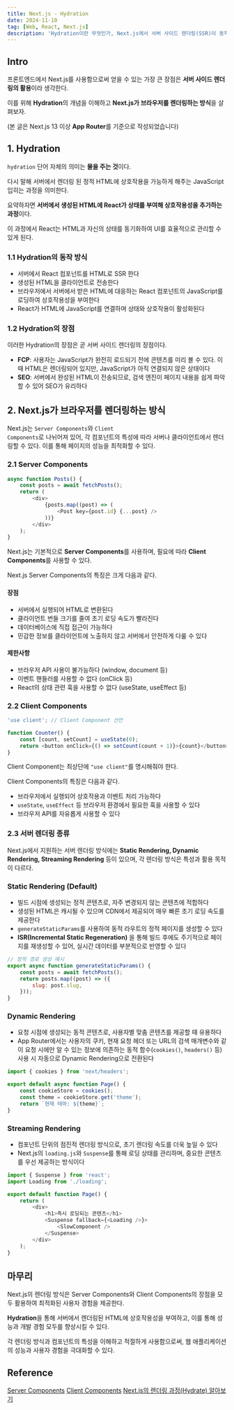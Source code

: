 ```yaml
---
title: Next.js - Hydration
date: 2024-11-10
tag: [Web, React, Next.js]
description: 'Hydration이란 무엇인가, Next.js에서 서버 사이드 렌더링(SSR)이 동작하는 원리'
---
```


## Intro

프론트엔드에서 Next.js를 사용함으로써 얻을 수 있는 가장 큰 장점은 **서버 사이드 렌더링의 활용**이라 생각한다.

이를 위해 **Hydration**의 개념을 이해하고 **Next.js가 브라우저를 렌더링하는 방식**을 살펴보자.

(본 글은 Next.js 13 이상 **App Router**를 기준으로 작성되었습니다)

## 1. Hydration

<code>hydration</code> 단어 자체의 의미는 **물을 주는 것**이다.

다시 말해 서버에서 렌더링 된 정적 HTML에 상호작용을 가능하게 해주는 JavaScript 입히는 과정을 의미한다.

요약하자면 **서버에서 생성된 HTML에 React가 상태를 부여해 상호작용성을 추가하는 과정**이다.

이 과정에서 React는 HTML과 자신의 상태를 동기화하여 UI를 효율적으로 관리할 수 있게 된다.

### 1.1 Hydration의 동작 방식

-   서버에서 React 컴포넌트를 HTML로 SSR 한다
-   생성된 HTML을 클라이언트로 전송한다
-   브라우저에서 서버에서 받은 HTML에 대응하는 React 컴포넌트의 JavaScript를 로딩하여 상호작용성을 부여한다
-   React가 HTML에 JavaScript를 연결하며 상태와 상호작용이 활성화된다

### 1.2 Hydration의 장점

이러한 Hydration의 장점은 곧 서버 사이드 렌더링의 장점이다.

-   **FCP**: 사용자는 JavaScript가 완전히 로드되기 전에 콘텐츠를 미리 볼 수 있다. 이때 HTML은 렌더링되어 있지만, JavaScript가 아직 연결되지 않은 상태이다
-   **SEO**: 서버에서 완성된 HTML이 전송되므로, 검색 엔진이 페이지 내용을 쉽게 파악할 수 있어 SEO가 유리하다

## 2. Next.js가 브라우저를 렌더링하는 방식

Next.js는 <code>Server Components</code>와 <code>Client Components</code>로 나뉘어져 있어, 각 컴포넌트의 특성에 따라 서버나 클라이언트에서 렌더링할 수 있다. 이를 통해 페이지의 성능을 최적화할 수 있다.

### 2.1 Server Components

```javascript
async function Posts() {
    const posts = await fetchPosts();
    return (
        <div>
            {posts.map((post) => (
                <Post key={post.id} {...post} />
            ))}
        </div>
    );
}
```

Next.js는 기본적으로 **Server Components**를 사용하며, 필요에 따라 **Client Components**를 사용할 수 있다.

Next.js Server Components의 특징은 크게 다음과 같다.

#### 장점

-   서버에서 실행되어 HTML로 변환된다
-   클라이언트 번들 크기를 줄여 초기 로딩 속도가 빨라진다
-   데이터베이스에 직접 접근이 가능하다
-   민감한 정보를 클라이언트에 노출하지 않고 서버에서 안전하게 다룰 수 있다

#### 제한사항

-   브라우저 API 사용이 불가능하다 (window, document 등)
-   이벤트 핸들러를 사용할 수 없다 (onClick 등)
-   React의 상태 관련 훅을 사용할 수 없다 (useState, useEffect 등)

### 2.2 Client Components

```javascript
'use client'; // Client Component 선언

function Counter() {
    const [count, setCount] = useState(0);
    return <button onClick={() => setCount(count + 1)}>{count}</button>;
}
```

Client Component는 최상단에 <code>"use client"</code>를 명시해줘야 한다.

Client Components의 특징은 다음과 같다.

-   브라우저에서 실행되어 상호작용과 이벤트 처리 가능하다
-   <code>useState</code>, <code>useEffect</code> 등 브라우저 환경에서 필요한 훅을 사용할 수 있다
-   브라우저 API를 자유롭게 사용할 수 있다

### 2.3 서버 렌더링 종류

Next.js에서 지원하는 서버 렌더링 방식에는 **Static Rendering, Dynamic Rendering, Streaming Rendering** 등이 있으며, 각 렌더링 방식은 특성과 활용 목적이 다르다.

### Static Rendering (Default)

-   빌드 시점에 생성되는 정적 콘텐츠로, 자주 변경되지 않는 콘텐츠에 적합하다
-   생성된 HTML은 캐시될 수 있으며 CDN에서 제공되어 매우 빠른 초기 로딩 속도를 제공한다
-   <code>generateStaticParams</code>를 사용하여 동적 라우트의 정적 페이지를 생성할 수 있다
-   **ISR(Incremental Static Regeneration)** 을 통해 빌드 후에도 주기적으로 페이지를 재생성할 수 있어, 실시간 데이터를 부분적으로 반영할 수 있다

```javascript
// 정적 경로 생성 예시
export async function generateStaticParams() {
    const posts = await fetchPosts();
    return posts.map((post) => ({
        slug: post.slug,
    }));
}
```

### Dynamic Rendering

-   요청 시점에 생성되는 동적 콘텐츠로, 사용자별 맞춤 콘텐츠를 제공할 때 유용하다
-   App Router에서는 사용자의 쿠키, 현재 요청 헤더 또는 URL의 검색 매개변수와 같이 요청 시에만 알 수 있는 정보에 의존하는 동적 함수(<code>cookies()</code>, <code>headers()</code> 등) 사용 시 자동으로 Dynamic Rendering으로 전환된다

```javascript
import { cookies } from 'next/headers';

export default async function Page() {
    const cookieStore = cookies();
    const theme = cookieStore.get('theme');
    return `현재 테마: ${theme}`;
}
```

### Streaming Rendering

-   컴포넌트 단위의 점진적 렌더링 방식으로, 초기 렌더링 속도를 더욱 높일 수 있다
-   Next.js의 <code>loading.js</code>와 <code>Suspense</code>를 통해 로딩 상태를 관리하며, 중요한 콘텐츠를 우선 제공하는 방식이다

```javascript
import { Suspense } from 'react';
import Loading from './loading';

export default function Page() {
    return (
        <div>
            <h1>즉시 로딩되는 콘텐츠</h1>
            <Suspense fallback={<Loading />}>
                <SlowComponent />
            </Suspense>
        </div>
    );
}
```

## 마무리

Next.js의 렌더링 방식은 Server Components와 Client Components의 장점을 모두 활용하여 최적화된 사용자 경험을 제공한다.

**Hydration**을 통해 서버에서 렌더링된 HTML에 상호작용성을 부여하고, 이를 통해 성능과 개발 경험 모두를 향상시킬 수 있다.

각 렌더링 방식과 컴포넌트의 특성을 이해하고 적절하게 사용함으로써, 웹 애플리케이션의 성능과 사용자 경험을 극대화할 수 있다.

## Reference

[Server Components](https://nextjs-ko.org/docs/app/building-your-application/rendering/server-components)
[Client Components](https://nextjs-ko.org/docs/app/building-your-application/rendering/client-components)
[Next.js의 렌더링 과정(Hydrate) 알아보기](https://www.howdy-mj.me/next/hydrate)
